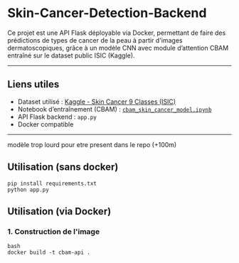 # Skin-Cancer-Detection-Backend


Ce projet est une API Flask déployable via Docker, permettant de faire des prédictions de types de cancer de la peau à partir d'images dermatoscopiques, grâce à un modèle CNN avec module d’attention CBAM entraîné sur le dataset public ISIC (Kaggle).

---

##  Liens utiles

-  Dataset utilisé : [Kaggle - Skin Cancer 9 Classes (ISIC)](https://www.kaggle.com/datasets/nodoubttome/skin-cancer9-classesisic)
-  Notebook d’entraînement (CBAM) : [`cbam_skin_cancer_model.ipynb`](../notebooks/)
-  API Flask backend : `app.py`
-  Docker compatible

---
modèle trop lourd pour etre present dans le repo (+100m)

## Utilisation (sans docker)
``` 
pip install requirements.txt
python app.py 
```

##  Utilisation (via Docker)

### 1. Construction de l'image
```
bash
docker build -t cbam-api .
```
